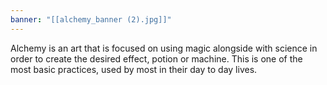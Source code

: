 ```yaml
---
banner: "[[alchemy_banner (2).jpg]]"
---
```

Alchemy is an art that is focused on using magic alongside with science in order to create the desired effect, potion or machine. This is one of the most basic practices, used by most in their day to day lives.